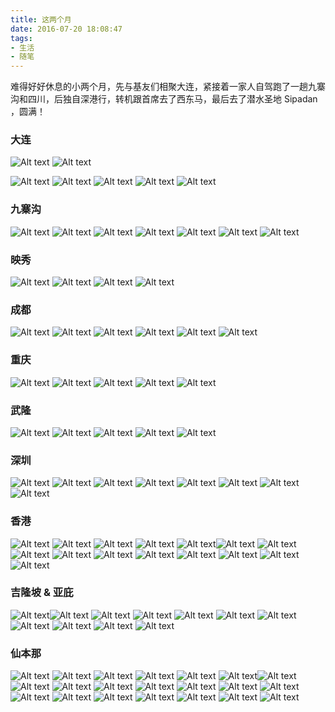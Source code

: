 ```yaml
---
title: 这两个月
date: 2016-07-20 18:08:47
tags:
- 生活
- 随笔
---
```


难得好好休息的小两个月，先与基友们相聚大连，紧接着一家人自驾跑了一趟九寨沟和四川，后独自深港行，转机跟首席去了西东马，最后去了潜水圣地 Sipadan ，圆满！

### 大连
![Alt text](/assets/blogImg/dalian_10.png) ![Alt text](/assets/blogImg/dalian_9.png) 


<!-- more -->


![Alt text](/assets/blogImg/dalian_2.png) ![Alt text](/assets/blogImg/dalian_4.png)
![Alt text](/assets/blogImg/dalian_6.png) ![Alt text](/assets/blogImg/dalian_8.png) ![Alt text](/assets/blogImg/dalian_7.png)

### 九寨沟
![Alt text](/assets/blogImg/jiuzhaigou_1.png) ![Alt text](/assets/blogImg/jiuzhaigou_3.png) ![Alt text](/assets/blogImg/jiuzhaigou_4.png) ![Alt text](/assets/blogImg/jiuzhaigou_5.png) ![Alt text](/assets/blogImg/jiuzhaigou_6.png) ![Alt text](/assets/blogImg/jiuzhaigou_8.png) ![Alt text](/assets/blogImg/jiuzhaigou_9.png)

### 映秀
![Alt text](/assets/blogImg/yingxiu_1.png) ![Alt text](/assets/blogImg/yingxiu_3.png) ![Alt text](/assets/blogImg/yingxiu_5.png) ![Alt text](/assets/blogImg/yingxiu_7.png)

### 成都
![Alt text](/assets/blogImg/chengdu_2.png) ![Alt text](/assets/blogImg/chengdu_3.png) ![Alt text](/assets/blogImg/chengdu_4.png) ![Alt text](/assets/blogImg/chengdu_5.png) ![Alt text](/assets/blogImg/chengdu_7.png) ![Alt text](/assets/blogImg/chengdu_8.png)

### 重庆
![Alt text](/assets/blogImg/chongqing_1.png) ![Alt text](/assets/blogImg/chongqing_2.png) ![Alt text](/assets/blogImg/chongqing_3.png) ![Alt text](/assets/blogImg/chongqing_7.png) ![Alt text](/assets/blogImg/chongqing_8.png)

### 武隆
![Alt text](/assets/blogImg/wulong_1.png) ![Alt text](/assets/blogImg/wulong_2.png) ![Alt text](/assets/blogImg/wulong_4.png) ![Alt text](/assets/blogImg/wulong_7.png) ![Alt text](/assets/blogImg/wulong_8.png)

### 深圳
![Alt text](/assets/blogImg/shenzhen_1.png) ![Alt text](/assets/blogImg/shenzhen_2.png) ![Alt text](/assets/blogImg/shenzhen_3.png) ![Alt text](/assets/blogImg/shenzhen_4.png) ![Alt text](/assets/blogImg/shenzhen_5.png) ![Alt text](/assets/blogImg/shenzhen_6.png) ![Alt text](/assets/blogImg/shenzhen_8.png) ![Alt text](/assets/blogImg/shenzhen_10.png)

### 香港
![Alt text](/assets/blogImg/HongKong_1.png) ![Alt text](/assets/blogImg/HongKong_3.png) ![Alt text](/assets/blogImg/HongKong_5.png) ![Alt text](/assets/blogImg/HongKong_6.png) ![Alt text](/assets/blogImg/HongKong_8.png)![Alt text](/assets/blogImg/HongKong_9.png) ![Alt text](/assets/blogImg/HongKong_10.png) ![Alt text](/assets/blogImg/HongKong_12.png) ![Alt text](/assets/blogImg/HongKong_16.png) ![Alt text](/assets/blogImg/HongKong_17.png) ![Alt text](/assets/blogImg/HongKong_22.png) ![Alt text](/assets/blogImg/HongKong_23.png) ![Alt text](/assets/blogImg/HongKong_24.png) ![Alt text](/assets/blogImg/HongKong_25.png) ![Alt text](/assets/blogImg/HongKong_33.png)

### 吉隆坡 & 亚庇
![Alt text](/assets/blogImg/KL_3.png)![Alt text](/assets/blogImg/KL_4.png) ![Alt text](/assets/blogImg/KL_5.png) ![Alt text](/assets/blogImg/KL_8.png) ![Alt text](/assets/blogImg/KL_9.png) ![Alt text](/assets/blogImg/KL_10.png) ![Alt text](/assets/blogImg/KL_11.png) ![Alt text](/assets/blogImg/KL_12.png) ![Alt text](/assets/blogImg/KL_13.png) ![Alt text](/assets/blogImg/KL_14.png) ![Alt text](/assets/blogImg/KL_15.png)

### 仙本那
![Alt text](/assets/blogImg/Semporna_2.png) ![Alt text](/assets/blogImg/Semporna_3.png) ![Alt text](/assets/blogImg/Semporna_4.png) ![Alt text](/assets/blogImg/Semporna_5.png) ![Alt text](/assets/blogImg/Semporna_7.png) ![Alt text](/assets/blogImg/Semporna_8.png)![Alt text](/assets/blogImg/Semporna_9.png) ![Alt text](/assets/blogImg/Semporna_11.png) ![Alt text](/assets/blogImg/Semporna_12.png) ![Alt text](/assets/blogImg/Semporna_13.png) ![Alt text](/assets/blogImg/Semporna_15.png) ![Alt text](/assets/blogImg/Semporna_17.png) ![Alt text](/assets/blogImg/Semporna_19.png) ![Alt text](/assets/blogImg/Semporna_20.png) ![Alt text](/assets/blogImg/Semporna_21.png) ![Alt text](/assets/blogImg/Semporna_22.png) ![Alt text](/assets/blogImg/Semporna_23.png) ![Alt text](/assets/blogImg/Semporna_25.png) ![Alt text](/assets/blogImg/Semporna_26.png) ![Alt text](/assets/blogImg/Semporna_28.png) ![Alt text](/assets/blogImg/Semporna_29.png)

